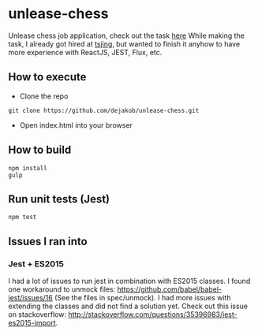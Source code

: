 # unlease-chess
Unlease chess job application, check out the task [here](task.md)
While making the task, I already got hired at [tsjing](http://tsjing.eu),
but wanted to finish it anyhow to have more experience with ReactJS, JEST, Flux, etc.

## How to execute
* Clone the repo
```
git clone https://github.com/dejakob/unlease-chess.git
```
* Open index.html into your browser

## How to build
```
npm install
gulp
```

## Run unit tests (Jest)
```
npm test
```

## Issues I ran into
### Jest + ES2015
I had a lot of issues to run jest in combination with ES2015 classes.
I found one workaround to unmock files: https://github.com/babel/babel-jest/issues/16 (See the files in spec/unmock).
I had more issues with extending the classes and did not find a solution yet.
Check out this issue on stackoverflow: http://stackoverflow.com/questions/35396983/jest-es2015-import.